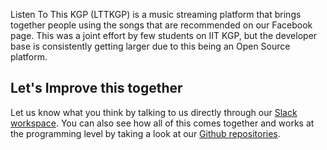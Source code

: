 Listen To This KGP (LTTKGP) is a music streaming platform that brings together people using the songs that are recommended on our Facebook page. This was a joint effort by few students on IIT KGP, but the developer base is consistently getting larger due to this being an Open Source platform.

## Let's Improve this together 

Let us know what you think by talking to us directly through our [Slack workspace](https://join.slack.com/t/listentothiskgp/shared_invite/zt-l4pt2o1z-~qDftV6hhSmY1V5Y1GsL3g). You can also see how all of this comes together and works at the programming level by taking a look at our [Github repositories](https://github.com/lttkgp).
